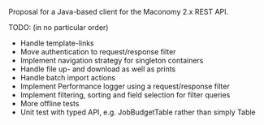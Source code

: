 Proposal for a Java-based client for the Maconomy 2.x REST API.

TODO: (in no particular order)

* Handle template-links
* Move authentication to request/response filter
* Implement navigation strategy for singleton containers
* Handle file up- and download as well as prints
* Handle batch import actions
* Implement Performance logger using a request/response filter
* Implement filtering, sorting and field selection for filter queries
* More offline tests
* Unit test with typed API, e.g. JobBudgetTable rather than simply Table